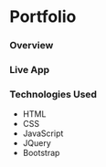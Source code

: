 # Portfolio

### Overview

### Live App

### Technologies Used
* HTML
* CSS
* JavaScript
* JQuery
* Bootstrap
